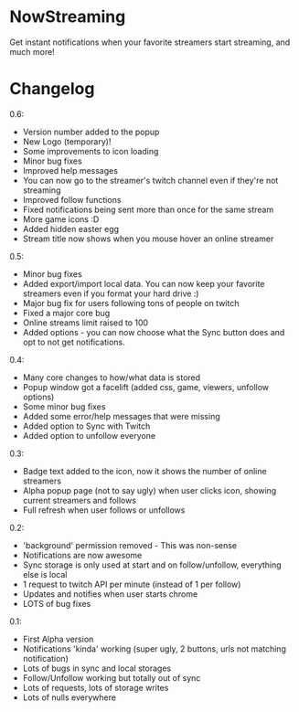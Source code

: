 NowStreaming
============

Get instant notifications when your favorite streamers start streaming, and much more!


Changelog
============
0.6:
- Version number added to the popup
- New Logo (temporary)!
- Some improvements to icon loading
- Minor bug fixes
- Improved help messages
- You can now go to the streamer's twitch channel even if they're not streaming
- Improved follow functions
- Fixed notifications being sent more than once for the same stream
- More game icons :D
- Added hidden easter egg
- Stream title now shows when you mouse hover an online streamer

0.5:
- Minor bug fixes
- Added export/import local data. You can now keep your favorite streamers even if you format your hard drive :)
- Major bug fix for users following tons of people on twitch
- Fixed a major core bug
- Online streams limit raised to 100
- Added options - you can now choose what the Sync button does and opt to not get notifications.

0.4:
- Many core changes to how/what data is stored
- Popup window got a facelift (added css, game, viewers, unfollow options)
- Some minor bug fixes
- Added some error/help messages that were missing
- Added option to Sync with Twitch
- Added option to unfollow everyone

0.3:
- Badge text added to the icon, now it shows the number of online streamers
- Alpha popup page (not to say ugly) when user clicks icon, showing current streamers and follows
- Full refresh when user follows or unfollows

0.2:
- 'background' permission removed - This was non-sense
- Notifications are now awesome
- Sync storage is only used at start and on follow/unfollow, everything else is local
- 1 request to twitch API per minute (instead of 1 per follow)
- Updates and notifies when user starts chrome
- LOTS of bug fixes

0.1:
- First Alpha version
- Notifications 'kinda' working (super ugly, 2 buttons, urls not matching notification)
- Lots of bugs in sync and local storages
- Follow/Unfollow working but totally out of sync
- Lots of requests, lots of storage writes
- Lots of nulls everywhere
